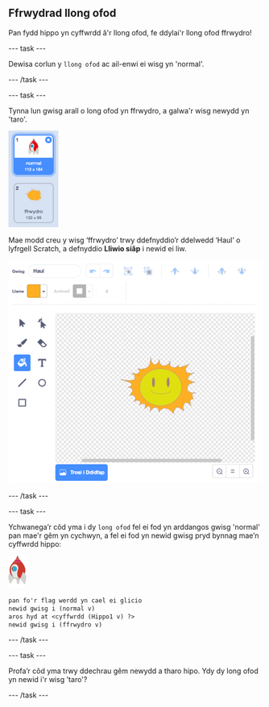 ## Ffrwydrad llong ofod

Pan fydd hippo yn cyffwrdd â'r llong ofod, fe ddylai'r llong ofod ffrwydro!

--- task ---

Dewisa corlun y `llong ofod` ac ail-enwi ei wisg yn 'normal'.

--- /task ---

--- task ---

Tynna lun gwisg arall o long ofod yn ffrwydro, a galwa'r wisg newydd yn 'taro'.

![sgrinlun](images/invaders-spaceship-costumes.png)

Mae modd creu y wisg ‘ffrwydro’ trwy ddefnyddio’r ddelwedd ‘Haul’ o lyfrgell Scratch, a defnyddio **Lliwio siâp** i newid ei liw.

![sgrinlun](images/invaders-sun.png)

--- /task ---

--- task ---

Ychwanega’r côd yma i dy `long ofod` fel ei fod yn arddangos gwisg 'normal' pan mae'r gêm yn cychwyn, a fel ei fod yn newid gwisg pryd bynnag mae’n cyffwrdd hippo:

![corlun roced](images/rocket-sprite.png)

```blocks3
pan fo'r flag werdd yn cael ei glicio
newid gwisg i (normal v)
aros hyd at <cyffwrdd (Hippo1 v) ?>
newid gwisg i (ffrwydro v)
```

--- /task ---

--- task ---

Profa’r côd yma trwy ddechrau gêm newydd a tharo hipo. Ydy dy long ofod yn newid i'r wisg 'taro'?

--- /task ---